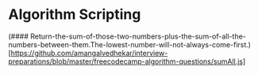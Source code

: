 # Algorithm Scripting

(#### Return-the-sum-of-those-two-numbers-plus-the-sum-of-all-the-numbers-between-them.The-lowest-number-will-not-always-come-first.)[https://github.com/amangalvedhekar/interview-preparations/blob/master/freecodecamp-algorithm-questions/sumAll.js]
